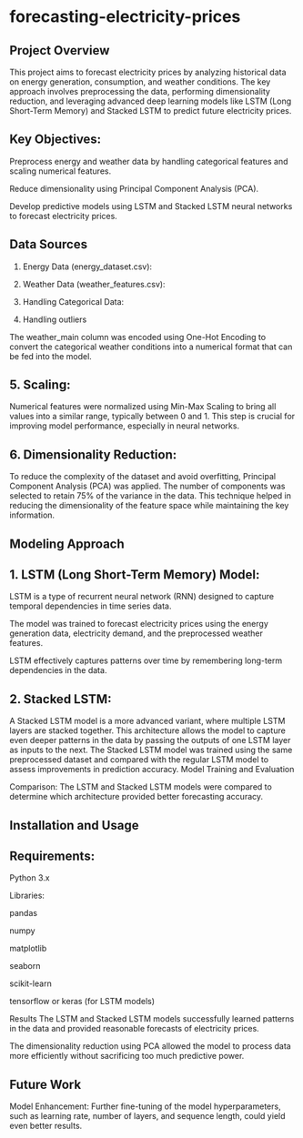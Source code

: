 # forecasting-electricity-prices


## Project Overview
This project aims to forecast electricity prices by analyzing historical data on energy generation, consumption, and weather conditions. The key approach involves preprocessing the data, performing dimensionality reduction, and leveraging advanced deep learning models like LSTM (Long Short-Term Memory) and Stacked LSTM to predict future electricity prices.




## Key Objectives:
Preprocess energy and weather data by handling categorical features and scaling numerical features.

Reduce dimensionality using Principal Component Analysis (PCA).

Develop predictive models using LSTM and Stacked LSTM neural networks to forecast electricity prices.

## Data Sources
1. Energy Data (energy_dataset.csv):

2. Weather Data (weather_features.csv):

1. Handling Categorical Data:
   
3. Handling outliers

The weather_main column was encoded using One-Hot Encoding to convert the categorical weather conditions into a numerical format that can be fed into the model.

## 5. Scaling:
Numerical features were normalized using Min-Max Scaling to bring all values into a similar range, typically between 0 and 1. This step is crucial for improving model performance, especially in neural networks.
## 6. Dimensionality Reduction:
To reduce the complexity of the dataset and avoid overfitting, Principal Component Analysis (PCA) was applied. The number of components was selected to retain 75% of the variance in the data. This technique helped in reducing the dimensionality of the feature space while maintaining the key information.

## Modeling Approach
## 1. LSTM (Long Short-Term Memory) Model:
LSTM is a type of recurrent neural network (RNN) designed to capture temporal dependencies in time series data.

The model was trained to forecast electricity prices using the energy generation data, electricity demand, and the preprocessed weather features.


LSTM effectively captures patterns over time by remembering long-term dependencies in the data.

## 2. Stacked LSTM:
A Stacked LSTM model is a more advanced variant, where multiple LSTM layers are stacked together. This architecture allows the model to capture even deeper patterns in the data by passing the outputs of one LSTM layer as inputs to the next.
The Stacked LSTM model was trained using the same preprocessed dataset and compared with the regular LSTM model to assess improvements in prediction accuracy.
Model Training and Evaluation


Comparison: The LSTM and Stacked LSTM models were compared to determine which architecture provided better forecasting accuracy.

## Installation and Usage
## Requirements:
Python 3.x

Libraries:

pandas

numpy

matplotlib

seaborn

scikit-learn

tensorflow or keras (for LSTM models)



Results
The LSTM and Stacked LSTM models successfully learned patterns in the data and provided reasonable forecasts of electricity prices.

The dimensionality reduction using PCA allowed the model to process data more efficiently without sacrificing too much predictive power.

## Future Work
Model Enhancement: Further fine-tuning of the model hyperparameters, such as learning rate, number of layers, and sequence length, could yield even better results.


